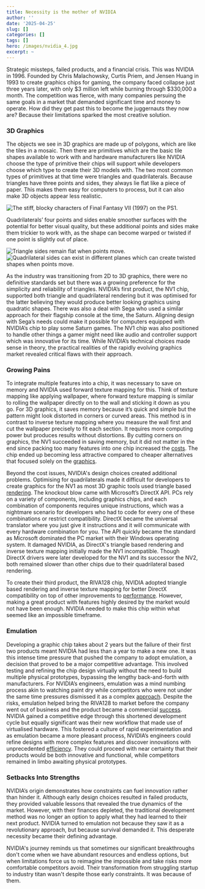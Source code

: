 ```yaml
---
title: Necessity is the mother of NVIDIA
author: ''
date: '2025-04-25'
slug: []
categories: []
tags: []
hero: /images/nvidia_4.jpg
excerpt: ~
---
```


Strategic missteps, failed products, and a financial crisis. This was NVIDIA in 1996. Founded by Chris Malachowsky, Curtis Priem, and Jensen Huang in 1993 to create graphics chips for gaming, the company faced collapse just three years later, with only \$3 million left while burning through $330,000 a month. The competition was fierce, with many companies persuing the same goals in a market that demanded significant time and money to operate. How did they get past this to become the juggernauts they now are? Because their limitations sparked the most creative solution.


### 3D Graphics

The objects we see in 3D graphics are made up of polygons, which are like the tiles in a mosaic. Then there are primitives which are the basic tile shapes available to work with and hardware manufacturers like NVIDIA choose the type of primitive their chips will support while developers choose which type to create their 3D models with. The two most common types of primitives at that time were triangles and quadrilaterals. Because triangles have three points and sides, they always lie flat like a piece of paper. This makes them easy for computers to process, but it can also make 3D objects appear less realistic.




![](/images/final_fantasy.png "The stiff, blocky characters of Final Fantasy VII (1997) on the PS1.")

Quadrilaterals’ four points and sides enable smoother surfaces with the potential for better visual quality, but these additional points and sides make them trickier to work with, as the shape can become warped or twisted if one point is slightly out of place.

![](/images/triangles.gif "Triangle sides remain flat when points move.") ![](/images/quads.gif "Quadrilateral sides can exist in different planes which can create twisted shapes when points move.")

As the industry was transitioning from 2D to 3D graphics, there were no definitive standards set but there was a growing preference for the simplicity and reliability of triangles. NVIDIA’s first product, the NV1 chip, supported both triangle and quadrilateral rendering but it was optimised for the latter believing they would produce better looking graphics using quadratic shapes. There was also a deal with Sega who used a similar approach for their flagship console at the time, the Saturn. Aligning design with Sega’s needs could make it possible for computers equipped with NVIDIA’s chip to play some Saturn games. The NV1 chip was also positioned to handle other things a gamer might need like audio and controller support which was innovative for its time. While NVIDIA’s technical choices made sense in theory, the practical realities of the rapidly evolving graphics market revealed critical flaws with their approach.

### Growing Pains

To integrate multiple features into a chip, it was necessary to save on memory and NVIDIA used forward texture mapping for this. Think of texture mapping like applying wallpaper, where forward texture mapping is similar to rolling the wallpaper directly on to the wall and sticking it down as you go. For 3D graphics, it saves memory because it’s quick and simple but the pattern might look distorted in corners or curved areas. This method is in contrast to inverse texture mapping where you measure the wall first and cut the wallpaper precisely to fit each section. It requires more computing power but produces results without distortions. By cutting corners on graphics, the NV1 succeeded in saving memory, but it did not matter in the end since packing too many features into one chip increased the <a href="https://segaretro.org/NV1" target="_blank">costs</a>. The chip ended up becoming less attractive compared to cheaper alternatives that focused solely on the <a href="https://en.wikipedia.org/wiki/NV1" target="_blank">graphics</a>.

Beyond the cost issues, NVIDIA's design choices created additional problems. Optimising for quadrilaterals made it difficult for developers to create graphics for the NV1 as most 3D graphic tools used triangle based <a href="https://vintage3d.org/nv1.php" target="_blank">rendering</a>. The knockout blow came with Microsoft’s DirectX API. PCs rely on a variety of components, including graphics chips, and each combination of components requires unique instructions, which was a nightmare scenario for developers who had to code for every one of these combinations or restrict compatibility. DirectX became the universal translator where you just give it instructions and it will communicate with every hardware combination for you. The API quickly became the standard as Microsoft dominated the PC market with their Windows operating system. It damaged NVIDIA, as DirectX's triangle based rendering and inverse texture mapping initially made the NV1 incompatible. Though DirectX drivers were later developed for the NV1 and its successor the NV2, both remained slower than other chips due to their quadrilateral based rendering.

To create their third product, the RIVA128 chip, NVIDIA adopted triangle based rendering and inverse texture mapping for better DirectX compatibility on top of other improvements to <a href="https://86box.net/2025/02/25/riva128-part-1.html" target="_blank">performance</a>. However, making a great product with features highly desired by the market would not have been enough. NVIDIA needed to make this chip within what seemed like an impossible timeframe.

### Emulation

Developing a graphic chip takes about 2 years but the failure of their first two products meant NVIDIA had less than a year to make a new one. It was this intense time pressure that pushed the company to adopt emulation, a decision that proved to be a major competitive advantage. This involved testing and refining the chip design virtually without the need to build multiple physical prototypes, bypassing the lengthy back-and-forth with manufacturers. For NVIDIA’s engineers, emulation was a mind numbing process akin to watching paint dry while competitors who were not under the same time pressures dismissed it as a complex <a href="https://www.cgw.com/Press-Center/Web-Exclusives/2011/Inside-Nvidias-Emulation-Lab.aspx" target="_blank">approach</a>. Despite the risks, emulation helped bring the RIVA128 to market before the company went out of business and the product became a commercial <a href="https://www.computer.org/publications/tech-news/chasing-pixels/famous-graphics-chips-nvidias-riva128" target="_blank">success</a>. NVIDIA gained a competitive edge through this shortened development cycle but equally significant was their new workflow that made use of virtualised hardware. This fostered a culture of rapid experimentation and as emulation became a more pleasant process, NVIDIA’s engineers could refine designs with more complex features and discover innovations with unprecedented <a href="https://www.cascade.app/studies/how-nvidia-dominated-the-graphics-processing-space-with-its-strategy" target="_blank">efficiency</a>. They could proceed with near certainty that their products would be both innovative and functional, while competitors remained in limbo awaiting physical prototypes.

### Setbacks Into Strengths

NVIDIA’s origin demonstrates how constraints can fuel innovation rather than hinder it. Although early design choices resulted in failed products, they provided valuable lessons that revealed the true dynamics of the market. However, with their finances depleted, the traditional development method was no longer an option to apply what they had learned to their next product. NVIDIA turned to emulation not because they saw it as a revolutionary approach, but because survival demanded it. This desperate necessity became their defining advantage. 

NVIDIA's journey reminds us that sometimes our significant breakthroughs don't come when we have abundant resources and endless options, but when limitations force us to reimagine the impossible and take risks more comfortable competitors avoid. Their transformation from struggling startup to industry titan wasn't despite those early constraints. It was because of them.
